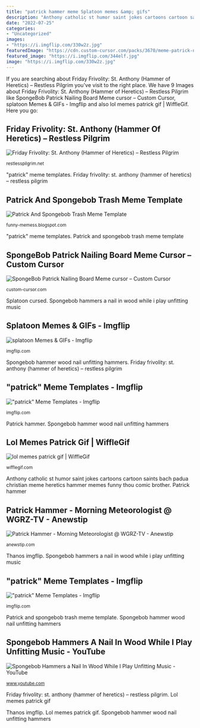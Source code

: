 ```yaml
---
title: "patrick hammer meme Splatoon memes &amp; gifs"
description: "Anthony catholic st humor saint jokes cartoons cartoon saints bach padua christian meme heretics hammer memes funny thou comic brother"
date: "2022-07-25"
categories:
- "Uncategorized"
images:
- "https://i.imgflip.com/330w2z.jpg"
featuredImage: "https://cdn.custom-cursor.com/packs/3670/meme-patrick-nailing-a-board-to-his-head-pack.png"
featured_image: "https://i.imgflip.com/344elf.jpg"
image: "https://i.imgflip.com/330w2z.jpg"
---
```


If you are searching about Friday Frivolity: St. Anthony (Hammer of Heretics) – Restless Pilgrim you've visit to the right place. We have 9 Images about Friday Frivolity: St. Anthony (Hammer of Heretics) – Restless Pilgrim like SpongeBob Patrick Nailing Board Meme cursor – Custom Cursor, splatoon Memes &amp; GIFs - Imgflip and also lol memes patrick gif | WiffleGif. Here you go:

## Friday Frivolity: St. Anthony (Hammer Of Heretics) – Restless Pilgrim

![Friday Frivolity: St. Anthony (Hammer of Heretics) – Restless Pilgrim](http://restlesspilgrim.net/blog/wp-content/uploads/2014/06/Anthony3.jpg "Splatoon memes &amp; gifs")

<small>restlesspilgrim.net</small>

&quot;patrick&quot; meme templates. Friday frivolity: st. anthony (hammer of heretics) – restless pilgrim

## Patrick And Spongebob Trash Meme Template

![Patrick And Spongebob Trash Meme Template](https://pics.me.me/patrick-meme-templates-imgflip-49277600.png "&quot;patrick&quot; meme templates")

<small>funny-memess.blogspot.com</small>

&quot;patrick&quot; meme templates. Patrick and spongebob trash meme template

## SpongeBob Patrick Nailing Board Meme Cursor – Custom Cursor

![SpongeBob Patrick Nailing Board Meme cursor – Custom Cursor](https://cdn.custom-cursor.com/packs/3670/meme-patrick-nailing-a-board-to-his-head-pack.png "Thanos imgflip")

<small>custom-cursor.com</small>

Splatoon cursed. Spongebob hammers a nail in wood while i play unfitting music

## Splatoon Memes &amp; GIFs - Imgflip

![splatoon Memes &amp; GIFs - Imgflip](https://i.imgflip.com/3a4lgy.jpg "Spongebob hammer wood nail unfitting hammers")

<small>imgflip.com</small>

Spongebob hammer wood nail unfitting hammers. Friday frivolity: st. anthony (hammer of heretics) – restless pilgrim

## &quot;patrick&quot; Meme Templates - Imgflip

![&quot;patrick&quot; Meme Templates - Imgflip](https://i.imgflip.com/330w2z.jpg "Spongebob patrick nailing board meme cursor – custom cursor")

<small>imgflip.com</small>

Patrick hammer. Spongebob hammer wood nail unfitting hammers

## Lol Memes Patrick Gif | WiffleGif

![lol memes patrick gif | WiffleGif](https://media.tumblr.com/a5061a5f305e5492b53ce3b6caa6d083/tumblr_inline_mkcxl6Zj4i1qz4rgp.gif "Patrick and spongebob trash meme template")

<small>wifflegif.com</small>

Anthony catholic st humor saint jokes cartoons cartoon saints bach padua christian meme heretics hammer memes funny thou comic brother. Patrick hammer

## Patrick Hammer - Morning Meteorologist @ WGRZ-TV - Anewstip

![Patrick Hammer - Morning Meteorologist @ WGRZ-TV - Anewstip](https://d3fg8lkx8f5xs7.cloudfront.net/36359787 "Splatoon memes &amp; gifs")

<small>anewstip.com</small>

Thanos imgflip. Spongebob hammers a nail in wood while i play unfitting music

## &quot;patrick&quot; Meme Templates - Imgflip

![&quot;patrick&quot; Meme Templates - Imgflip](https://i.imgflip.com/344elf.jpg "&quot;patrick&quot; meme templates")

<small>imgflip.com</small>

Patrick and spongebob trash meme template. Spongebob hammer wood nail unfitting hammers

## Spongebob Hammers A Nail In Wood While I Play Unfitting Music - YouTube

![Spongebob Hammers a Nail In Wood While I Play Unfitting Music - YouTube](https://i.ytimg.com/vi/nzB6V04sgas/hqdefault.jpg "Spongebob patrick nailing board meme cursor – custom cursor")

<small>www.youtube.com</small>

Friday frivolity: st. anthony (hammer of heretics) – restless pilgrim. Lol memes patrick gif

Thanos imgflip. Lol memes patrick gif. Spongebob hammer wood nail unfitting hammers

